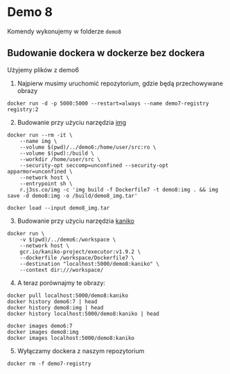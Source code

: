# Demo 8

Komendy wykonujemy w folderze `demo8`

## Budowanie dockera w dockerze bez dockera

Użyjemy plików z demo6

1. Najpierw musimy uruchomić repozytorium, gdzie będą przechowywane obrazy
```
docker run -d -p 5000:5000 --restart=always --name demo7-registry registry:2
```

2. Budowanie przy użyciu narzędzia [img](https://github.com/genuinetools/img)

```
docker run --rm -it \
    --name img \
    --volume $(pwd)/../demo6:/home/user/src:ro \
    --volume $(pwd):/build \
    --workdir /home/user/src \
    --security-opt seccomp=unconfined --security-opt apparmor=unconfined \
    --network host \
    --entrypoint sh \
    r.j3ss.co/img -c 'img build -f Dockerfile7 -t demo8:img . && img save -d demo8:img -o /build/demo8_img.tar'

docker load --input demo8_img.tar
```

3. Budowanie przy użyciu narzędzia [kaniko](https://github.com/GoogleContainerTools/kaniko)
```
docker run \
    -v $(pwd)/../demo6:/workspace \
    --network host \
    gcr.io/kaniko-project/executor:v1.9.2 \
    --dockerfile /workspace/Dockerfile7 \
    --destination "localhost:5000/demo8:kaniko" \
    --context dir:///workspace/
```

4. A teraz porównajmy te obrazy:

```
docker pull localhost:5000/demo8:kaniko
docker history demo6:7 | head
docker history demo8:img | head
docker history localhost:5000/demo8:kaniko | head

docker images demo6:7
docker images demo8:img
docker images localhost:5000/demo8:kaniko
```

5. Wyłączamy dockera z naszym repozytorium
```
docker rm -f demo7-registry
```